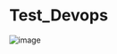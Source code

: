 # Test_Devops
![image](https://user-images.githubusercontent.com/81685498/172010073-1e4bf6e9-b9ba-4dc9-ba90-27a84e8e52c1.png)

